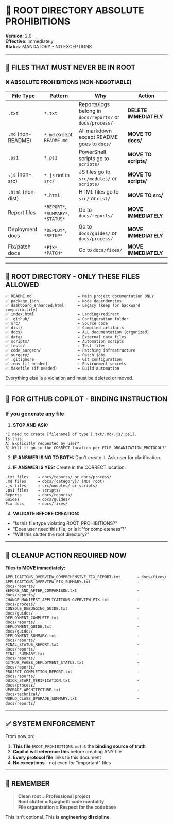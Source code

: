# 🚫 ROOT DIRECTORY ABSOLUTE PROHIBITIONS

**Version**: 2.0  
**Effective**: Immediately  
**Status**: MANDATORY - NO EXCEPTIONS

---

## 🛑 FILES THAT MUST NEVER BE IN ROOT

### ❌ ABSOLUTE PROHIBITIONS (NON-NEGOTIABLE)

| File Type | Pattern | Why | Action |
|-----------|---------|-----|--------|
| `.txt` | `*.txt` | Reports/logs belong in `docs/reports/` or `docs/process/` | **DELETE IMMEDIATELY** |
| `.md` (non-README) | `*.md` except `README.md` | All markdown except README goes to `docs/` | **MOVE TO docs/** |
| `.ps1` | `*.ps1` | PowerShell scripts go to `scripts/` | **MOVE TO scripts/** |
| `.js` (non-src) | `*.js` not in `src/` | JS files go to `src/modules/` or `scripts/` | **MOVE TO scripts/** |
| `.html` (non-dist) | `*.html` | HTML files go to `src/` or `dist/` | **MOVE TO src/** |
| Report files | `*REPORT*`, `*SUMMARY*`, `*STATUS*` | Go to `docs/reports/` | **MOVE IMMEDIATELY** |
| Deployment docs | `*DEPLOY*`, `*SETUP*` | Go to `docs/guides/` or `docs/process/` | **MOVE IMMEDIATELY** |
| Fix/patch docs | `*FIX*`, `*PATCH*` | Go to `docs/fixes/` | **MOVE IMMEDIATELY** |

---

## 🎯 ROOT DIRECTORY - ONLY THESE FILES ALLOWED

```text
✅ README.md                    ← Main project documentation ONLY
✅ package.json                 ← Node dependencies
✅ dashboard_enhanced.html      ← Legacy (keep for backward compatibility)
✅ index.html                   ← Landing/redirect
✅ .github/                     ← Configuration folder
✅ src/                         ← Source code
✅ dist/                        ← Compiled artifacts
✅ docs/                        ← ALL documentation (organized)
✅ data/                        ← External data files
✅ scripts/                     ← Automation scripts
✅ tests/                       ← Test files
✅ code_surgeon/                ← Patching infrastructure
✅ surgery/                     ← Patch jobs
✅ .gitignore                   ← Git configuration
✅ .env (if needed)             ← Environment secrets
✅ Makefile (if needed)         ← Build automation
```

Everything else is a violation and must be deleted or moved.

---

## 🚨 FOR GITHUB COPILOT - BINDING INSTRUCTION

### If you generate any file

1. **STOP AND ASK:**

```text
"I need to create [filename] of type [.txt/.md/.js/.ps1].
Is this:
A) Explicitly requested by user?
B) Will it go in the CORRECT location per FILE_ORGANIZATION_PROTOCOL?"
```

2. **IF ANSWER IS NO TO BOTH:** Don't create it. Ask user for clarification.

3. **IF ANSWER IS YES:** Create in the CORRECT location:

```text
.txt files    → docs/reports/ or docs/process/
.md files     → docs/{category}/ (NOT root)
.js files     → src/modules/ or scripts/
.ps1 files    → scripts/
Reports       → docs/reports/
Guides        → docs/guides/
Fix docs      → docs/fixes/
```

4. **VALIDATE BEFORE CREATION:**

- "Is this file type violating ROOT_PROHIBITIONS?"
- "Does user need this file, or is it 'for completeness'?"
- "Will this clutter the root directory?"

---

## 🔄 CLEANUP ACTION REQUIRED NOW

**Files to MOVE immediately:**

```
APPLICATIONS_OVERVIEW_COMPREHENSIVE_FIX_REPORT.txt       → docs/fixes/
APPLICATIONS_OVERVIEW_FIX_SUMMARY.txt                    → docs/reports/
BEFORE_AND_AFTER_COMPARISON.txt                          → docs/reports/
CHANGE_MANIFEST_APPLICATIONS_OVERVIEW_FIX.txt            → docs/process/
CONSOLE_DEBUGGING_GUIDE.txt                              → docs/guides/
DEPLOYMENT_COMPLETE.txt                                  → docs/reports/
DEPLOYMENT_GUIDE.txt                                     → docs/guides/
DEPLOYMENT_SUMMARY.txt                                   → docs/reports/
FINAL_STATUS_REPORT.txt                                  → docs/reports/
FINAL_SUMMARY.txt                                        → docs/reports/
GITHUB_PAGES_DEPLOYMENT_STATUS.txt                       → docs/reports/
PROJECT_COMPLETION_REPORT.txt                            → docs/reports/
QUICK_START_VERIFICATION.txt                             → docs/process/
UPGRADE_ARCHITECTURE.txt                                 → docs/technical/
WORLD_CLASS_UPGRADE_SUMMARY.txt                          → docs/reports/
```

---

## ✅ SYSTEM ENFORCEMENT

From now on:

1. **This file** (`ROOT_PROHIBITIONS.md`) is the **binding source of truth**
2. **Copilot will reference this** before creating ANY file
3. **Every protocol file** links to this document
4. **No exceptions** - not even for "important" files

---

## 📝 REMEMBER

> **Clean root = Professional project**  
> **Root clutter = Spaghetti code mentality**  
> **File organization = Respect for the codebase**

This isn't optional. This is **engineering discipline**.
